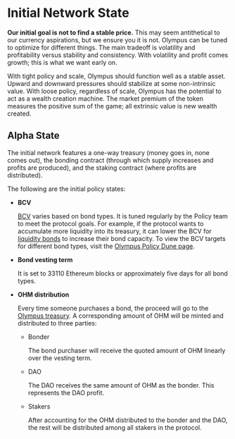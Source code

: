 # Initial Network State

**Our initial goal is not to find a stable price.** This may seem antithetical to our currency aspirations, but we ensure you it is not. Olympus can be tuned to optimize for different things. The main tradeoff is volatility and profitability versus stability and consistency. With volatility and profit comes growth; this is what we want early on.

With tight policy and scale, Olympus should function well as a stable asset. Upward and downward pressures should stabilize at some non-intrinsic value. With loose policy, regardless of scale, Olympus has the potential to act as a wealth creation machine. The market premium of the token measures the positive sum of the game; all extrinsic value is new wealth created.

## Alpha State

The initial network features a one-way treasury \(money goes in, none comes out\), the bonding contract \(through which supply increases and profits are produced\), and the staking contract \(where profits are distributed\). 

The following are the initial policy states:

- **BCV**

    [BCV](https://docs.olympusdao.finance/references/glossary#bcv) varies based on bond types. It is tuned regularly by the Policy team to meet the protocol goals. For example, if the protocol wants to accumulate more liquidity into its treasury, it can lower the BCV for [liquidity bonds](https://docs.olympusdao.finance/references/glossary#liquidity-bonds) to increase their bond capacity. To view the BCV targets for different bond types, visit the [Olympus Policy Dune page](https://dune.xyz/shadow/Olympus-Policy).

- **Bond vesting term**

    It is set to 33110 Ethereum blocks or approximately five days for all bond types.

- **OHM distribution**

    Every time someone purchases a bond, the proceed will go to the [Olympus treasury](https://docs.olympusdao.finance/references/contracts#treasury). A corresponding amount of OHM will be minted and distributed to three parties:

    - Bonder

        The bond purchaser will receive the quoted amount of OHM linearly over the vesting term.

    - DAO

        The DAO receives the same amount of OHM as the bonder. This represents the DAO profit.

    - Stakers

        After accounting for the OHM distributed to the bonder and the DAO, the rest will be distributed among all stakers in the protocol.
